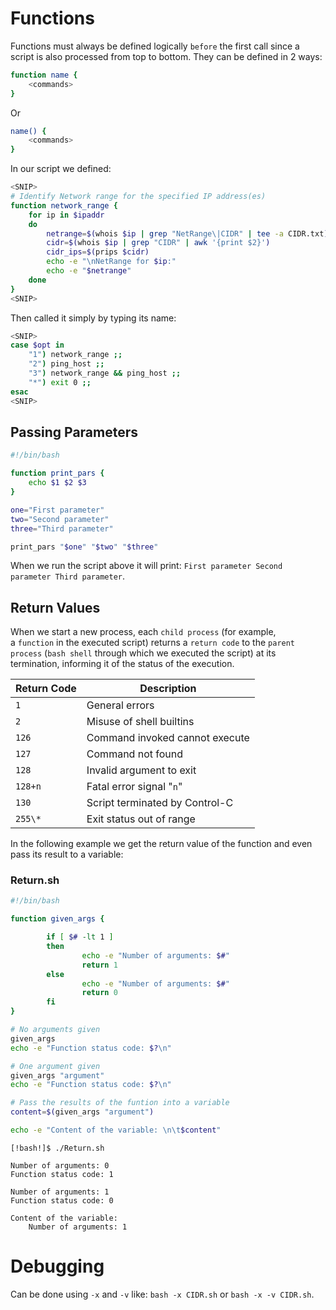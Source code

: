 # Functions
Functions must always be defined logically `before` the first call since a script is also processed from top to bottom. They can be defined in 2 ways:
```bash
function name {
	<commands>
}
```
Or
```bash
name() {
	<commands>
}
```
In our script we defined:
```bash
<SNIP>
# Identify Network range for the specified IP address(es)
function network_range {
	for ip in $ipaddr
	do
		netrange=$(whois $ip | grep "NetRange\|CIDR" | tee -a CIDR.txt)
		cidr=$(whois $ip | grep "CIDR" | awk '{print $2}')
		cidr_ips=$(prips $cidr)
		echo -e "\nNetRange for $ip:"
		echo -e "$netrange"
	done
}
<SNIP>
```
Then called it simply by typing its name:
```bash
<SNIP>
case $opt in
	"1") network_range ;;
	"2") ping_host ;;
	"3") network_range && ping_host ;;
	"*") exit 0 ;;
esac
<SNIP>
```

## Passing Parameters
```bash
#!/bin/bash

function print_pars {
	echo $1 $2 $3
}

one="First parameter"
two="Second parameter"
three="Third parameter"

print_pars "$one" "$two" "$three"
```
When we run the script above it will print: `First parameter Second parameter Third parameter`.

## Return Values
When we start a new process, each `child process` (for example, a `function` in the executed script) returns a `return code` to the `parent process` (`bash shell` through which we executed the script) at its termination, informing it of the status of the execution.

|**Return Code**|**Description**|
|---|---|
|`1`|General errors|
|`2`|Misuse of shell builtins|
|`126`|Command invoked cannot execute|
|`127`|Command not found|
|`128`|Invalid argument to exit|
|`128+n`|Fatal error signal "`n`"|
|`130`|Script terminated by Control-C|
|`255\*`|Exit status out of range|
In the following example we get the return value of the function and even pass its result to a variable:
### Return.sh

```bash
#!/bin/bash

function given_args {

        if [ $# -lt 1 ]
        then
                echo -e "Number of arguments: $#"
                return 1
        else
                echo -e "Number of arguments: $#"
                return 0
        fi
}

# No arguments given
given_args
echo -e "Function status code: $?\n"

# One argument given
given_args "argument"
echo -e "Function status code: $?\n"

# Pass the results of the funtion into a variable
content=$(given_args "argument")

echo -e "Content of the variable: \n\t$content"
```

```shell-session
[!bash!]$ ./Return.sh

Number of arguments: 0
Function status code: 1

Number of arguments: 1
Function status code: 0

Content of the variable:
    Number of arguments: 1
```

# Debugging
Can be done using `-x` and `-v` like: `bash -x CIDR.sh` or `bash -x -v CIDR.sh`.
